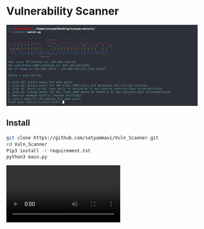 # Vulnerability Scanner

![Vuls-Abstract](Photo/Scanner.png)

## Install
```bash
git clone https://github.com/satyammavi/Vuln_Scanner.git
cd Vuln_Scanner
Pip3 install -r requirement.txt
python3 main.py
```
![Vuls-Abstract](Photo/Satyam2.mp4)
